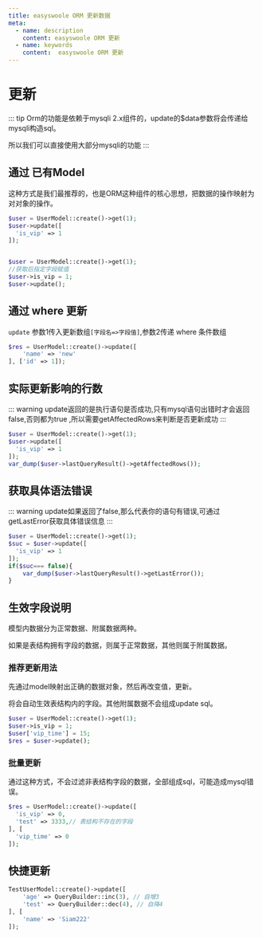 ```yaml
---
title: easyswoole ORM 更新数据
meta:
  - name: description
    content: easyswoole ORM 更新
  - name: keywords
    content:  easyswoole ORM 更新
---
```


# 更新

::: tip 
Orm的功能是依赖于mysqli 2.x组件的，update的$data参数将会传递给mysqli构造sql。

所以我们可以直接使用大部分mysqli的功能
:::

## 通过 已有Model

这种方式是我们最推荐的，也是ORM这种组件的核心思想，把数据的操作映射为对对象的操作。

```php
$user = UserModel::create()->get(1);
$user->update([
  'is_vip' => 1
]);
```

```php

$user = UserModel::create()->get(1);
//获取后指定字段赋值
$user->is_vip = 1;
$user->update();
```

## 通过 where 更新

`update` 参数1传入更新数组`[字段名=>字段值]`,参数2传递 where 条件数组

```php
$res = UserModel::create()->update([
    'name' => 'new'
], ['id' => 1]);
```


## 实际更新影响的行数
::: warning
update返回的是执行语句是否成功,只有mysql语句出错时才会返回false,否则都为true
,所以需要getAffectedRows来判断是否更新成功
:::

```php
$user = UserModel::create()->get(1);
$user->update([
  'is_vip' => 1
]);
var_dump($user->lastQueryResult()->getAffectedRows());
```



## 获取具体语法错误
::: warning
update如果返回了false,那么代表你的语句有错误,可通过getLastError获取具体错误信息
:::
```php
$user = UserModel::create()->get(1);
$suc = $user->update([
  'is_vip' => 1
]);
if($suc=== false){
	var_dump($user->lastQueryResult()->getLastError());
}
```

## 生效字段说明

模型内数据分为正常数据、附属数据两种。

如果是表结构拥有字段的数据，则属于正常数据，其他则属于附属数据。

### 推荐更新用法

先通过model映射出正确的数据对象，然后再改变值，更新。

将会自动生效表结构内的字段。其他附属数据不会组成update sql。

```php
$user = UserModel::create()->get(1);
$user->is_vip = 1;
$user['vip_time'] = 15;
$res = $user->update();
```

### 批量更新

通过这种方式，不会过滤非表结构字段的数据，全部组成sql，可能造成mysql错误。

```php
$res = UserModel::create()->update([
  'is_vip' => 0,
  'test' => 3333,// 表结构不存在的字段
], [
  'vip_time' => 0
]);
```


## 快捷更新

```php
TestUserModel::create()->update([
    'age' => QueryBuilder::inc(3), // 自增3
    'test' => QueryBuilder::dec(4), // 自降4
], [
    'name' => 'Siam222'
]);
```
